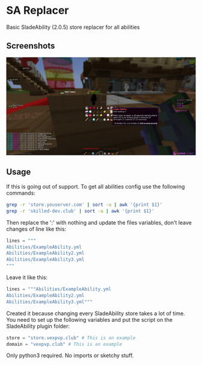 
# SA Replacer
Basic SladeAbility (2.0.5) store replacer for all abilities

## Screenshots

![App Screenshot](https://raw.githubusercontent.com/Compromissed/cdn/main/j6dIrYy.png)

## Usage

If this is going out of support. To get all abilities config use the following commands:
```bash
grep -r 'store.youserver.com' | sort -u | awk '{print $1}'
grep -r 'skilled-dev.club' | sort -u | awk '{print $1}'
```
Then replace the ':' with nothing and update the files variables, don't leave changes of line like this:
```python
lines = """
Abilities/ExampleAbility.yml
Abilities/ExampleAbility2.yml
Abilities/ExampleAbility3.yml
"""
```
Leave it like this:
```python
lines = """Abilities/ExampleAbility.yml
Abilities/ExampleAbility2.yml
Abilities/ExampleAbility3.yml"""
```

Created it because changing every SladeAbility store takes a lot of time. You need to set up the following variables and put the script on the SladeAbility plugin folder:
```python
store = "store.vexpvp.club" # This is an example
domain = "vexpvp.club" # This is an example
```
Only python3 required. No imports or sketchy stuff.
